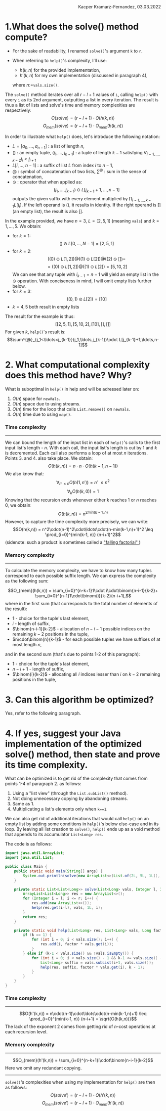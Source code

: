 <div style="text-align: right"> Kacper Kramarz-Fernandez, 03.03.2022 </div>

# 1.What does the solve() method compute?
- For the sake of readability, I renamed `solve()`'s argument `k` to `r`.
- When referring to `help()`'s complexity, I'll use:
  -  $h(k,n)$ for the provided implementation,
  -  $h'(k,n)$ for my own implementation (discussed in paragraph 4),
  
  where $n:=$`vals.size()`.

The `solve()` method iterates over all $r-l+1$ values of `i`, calling `help()` with every `i` as its 2nd argument, outputting a list in every iteration. The result is thus a list of lists and solve's time and memory complexities are respectively:
$$O(solve) = (r-l+1)\cdot O(h(k,n))$$
$$O_{mem}(solve)=(r-l+1)\cdot O_{mem}(h(k,n))$$

In order to illustrate what `help()` does, let's introduce the following notation:
- $L=[a_0,\ldots,a_{n-1}]$ : a list of length $n$,
- () : an empty tuple, $(j_1,\ldots,j_{k-1})$ : a tuple of length $k-1$  satisfying $\forall_{i=1,...,k-2} j_i<j_{i+1}$
-  $L[i,...,n-1]$ : a suffix of list $L$ from index $i$ to $n-1$,
-  $@$ : symbol of concatenation of two lists, $\sum^{@}$ : sum in the sense of concatenation,
-  $\odot$ : operator that when applied as:
   $$(j_1, \ldots, j_{k-1})\odot L[j_{k-1}+1,...,n-1]$$
    outputs the given suffix with every element multiplied by $\prod_{i=1,\ldots,k-1}L[j_i]$. If the left operand is $()$, it results in identity. If the right operand is $[]$ (an empty list), the result is also $[]$.


In the example provided, we have $n=3$, $L=[2,5,1]$ (meaning `vals`) and $k=1,...,5$. We obtain:

- for $k=1$: 
  $$()\odot L[0,...,N-1] = [2,5,1]$$
- for $k=2$: 
$$((0)\odot L[1,2]) @ ((1)\odot L[2]) @ ((2)\odot []) = $$
$$=((0)\odot L[1,2]) @ ((1)\odot L[2])= [5,10,2]$$
We can see that any tuple with $i_{k-1}=n-1$ will yield an empty list in the $\odot$ operation. With conciseness in mind, I will omit empty lists further below.
- for $k=3$:
$$((0,1)\odot L[2]) = [10]$$
- $k=4,5$ both result in empty lists 

The result for the example is thus:
$$[[2,5,1], [5,10,2], [10], [], []]$$
For given $k$, `help()`'s result is:
$$\sum^{@}_{j_1<\ldots<j_{k-1}}(j_1,\ldots,j_{k-1})\odot L[j_{k-1}+1,\ldots,n-1]$$

# 2. What computational complexity does this method have? Why?
What is suboptimal in `help()` in help and will be adressed later on:
1. $O(n)$ space for `newVals`.
2. $O(n)$ space due to using streams.
3. $O(n)$ time for the loop that calls `List.remove()` on `newVals`.
4. $O(n)$ time due to using `map()`.

<h3><b> Time complexity </b></h3>
<hr>

We can bound the length of the input list in each of `help()`'s calls to the first input list's length - $n$. With each call, the input list's length is cut by $1$ and $k$ is decremented. Each call also performs a loop of at most $n$ iterations. Points 3. and 4. also take place. We obtain:
$$O(h(k,n)) = n\cdot n\cdot O(h(k-1,n-1))$$
We also know that:
$$\forall_{n'\leq n}O(h(1,n'))= n'\ \leq n^2$$
$$\forall_{k}O(h(k,0))= 1$$
Knowing that the recursion ends whenever either $k$ reaches $1$ or $n$ reaches $0$, we obtain:
$$O(h(k,n)) = n^{2min(k-1,n)}$$
However, to capture the time complexity more precisely, we can write:
$$O(h(k,n)) = n^2\cdot(n-1)^2\cdot\ldots\cdot(n-min(k-1,n)+1)^2 \leq \prod_{i=0}^{min(k-1, n)} (n-i+1)^2$$
(sidenote: such a product is sometimes called a <a href="https://en.wikipedia.org/wiki/Falling_and_rising_factorials">"falling factorial" </a>)

<h3><b> Memory complexity </b></h3>
<hr>

To calculate the memory complexity, we have to know how many tuples correspond to each possible suffix length.
We can express the complexity as the following sum:

$$O_{mem}(h(k,n)) = \sum_{i=0}^{n-k+1}1\cdot i\cdot\binom{n-i-1}{k-2}+ \sum_{i=0}^{n-1}1\cdot\binom{i}{k-2}(n-i+1),$$
where in the first sum (that corresponds to the total number of elements of the result):
- $1$ - choice for the tuple's last element,
- $i$ - length of suffix,
- $\binom{n-i-1}{k-2}$ - allocation of $n-i-1$ possible indices on the remaining $k-2$ positions in the tuple,
- $n\cdot\binom{n}{k-1}$ - for each possible tuples we have suffixes of at most length $n$,
  
and in the second sum (that's due to points 1-2 of this paragraph):
- $1$ - choice for the tuple's last element,
- $n-i+1$ - length of suffix,
- $\binom{i}{k-2}$ - allocating all $i$ indices lesser than $i$ on $k-2$ remaining positions in the tuple,

# 3. Can this algorithm be optimized?
Yes, refer to the following paragraph.


# 4. If yes, suggest your Java implementation of the optimized solve() method, then state and prove its time complexity.
What can be optimized is to get rid of the complexity that comes from points 1-4 of paragraph 2. as follows:
1. Using a "list view" (through the `List.subList()` method).
2. Not doing unnecessary copying by abandoning streams.
3. Same as 1.
4. Multiplicating a list's elements only when `k==1`.

We can also get rid of additional iterations that would call `help()` on an empty list by adding some conditions in `help()`'s below else-case and in its loop. By leaving all list creation to `solve()`, `help()` ends up as a void method that appends to its accumulator `List<Long> res`.

The code is as follows:

```java
import java.util.ArrayList;
import java.util.List;

public class Main {
    public static void main(String[] args) {
        System.out.println(solve(new ArrayList<>(List.of(2L, 5L, 1L)), 1, 5));
    }

    private static List<List<Long>> solve(List<Long> vals, Integer l, Integer r) {
        ArrayList<List<Long>> res = new ArrayList<>();
        for (Integer i = l; i <= r; i++) {
            res.add(new ArrayList<>());
            help(res.get(i-l), vals, 1L, i);
        }
        return res;
    }

    private static void help(List<Long> res, List<Long> vals, Long factor, Integer k) {
        if (k == 1) {
            for (int i = 0; i < vals.size(); i++) {
                res.add(i, factor * vals.get(i));
            }
        } else if (k-1 < vals.size() && !vals.isEmpty()) {
            for (int i = 0; i < vals.size() - 1 && k-1 <= vals.size() - (i + 1); i++) {
                List<Long> suffix = vals.subList(i+1, vals.size());
                help(res, suffix, factor * vals.get(i), k - 1);
            }
        }
    }
}
```
<h3><b> Time complexity </b></h3>
<hr>

$$O(h'(k,n)) = n\cdot(n-1)\cdot\ldots\cdot(n-min(k-1,n)+1) \leq \prod_{i=0}^{min(k-1, n)} (n-i+1) = \sqrt{O(h(k,n))}$$
The lack of the exponent $2$ comes from getting rid of $n$-cost operations at each recursion level. 

<h3><b> Memory complexity </b></h3>
<hr>

$$O_{mem}(h'(k,n)) = \sum_{i=0}^{n-k+1}i\cdot\binom{n-i-1}{k-2}$$
Here we omit any redundant copying.
<hr>

`solve()`'s complexities when using my implementation for `help()` are then as follows:
$$O(solve') = (r-l+1)\cdot O(h'(k,n))$$
$$O_{mem}(solve')=(r-l+1)\cdot O_{mem}(h'(k,n))$$